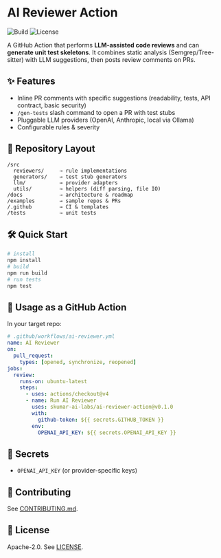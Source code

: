 # AI Reviewer Action

![Build](https://github.com/skumar-ai-labs/ai-reviewer-action/actions/workflows/ci.yml/badge.svg)
![License](https://img.shields.io/github/license/skumar-ai-labs/ai-reviewer-action)

A GitHub Action that performs **LLM-assisted code reviews** and can **generate unit test skeletons**.
It combines static analysis (Semgrep/Tree-sitter) with LLM suggestions, then posts review comments on PRs.

## ✨ Features
- Inline PR comments with specific suggestions (readability, tests, API contract, basic security)
- `/gen-tests` slash command to open a PR with test stubs
- Pluggable LLM providers (OpenAI, Anthropic, local via Ollama)
- Configurable rules & severity

## 📂 Repository Layout
```
/src
  reviewers/     → rule implementations
  generators/    → test stub generators
  llm/           → provider adapters
  utils/         → helpers (diff parsing, file IO)
/docs            → architecture & roadmap
/examples        → sample repos & PRs
/.github         → CI & templates
/tests           → unit tests
```

## 🛠️ Quick Start
```bash
# install
npm install
# build
npm run build
# run tests
npm test
```

## 🔧 Usage as a GitHub Action
In your target repo:
```yaml
# .github/workflows/ai-reviewer.yml
name: AI Reviewer
on:
  pull_request:
    types: [opened, synchronize, reopened]
jobs:
  review:
    runs-on: ubuntu-latest
    steps:
      - uses: actions/checkout@v4
      - name: Run AI Reviewer
        uses: skumar-ai-labs/ai-reviewer-action@v0.1.0
        with:
          github-token: ${{ secrets.GITHUB_TOKEN }}
        env:
          OPENAI_API_KEY: ${{ secrets.OPENAI_API_KEY }}
```

## 🔐 Secrets
- `OPENAI_API_KEY` (or provider-specific keys)

## 🤝 Contributing
See [CONTRIBUTING.md](CONTRIBUTING.md).

## 📜 License
Apache-2.0. See [LICENSE](LICENSE).
